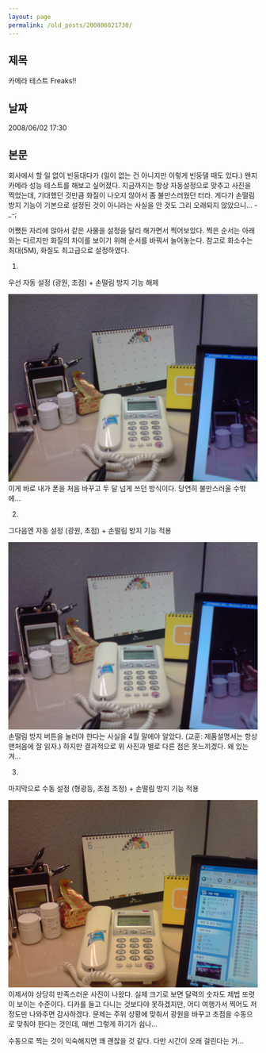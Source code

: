 ```yaml
---
layout: page
permalink: /old_posts/200806021730/
---
```


## 제목
카메라 테스트 Freaks!!

## 날짜
2008/06/02 17:30

## 본문
회사에서 할 일 없이 빈둥대다가 (일이 없는 건 아니지만 이렇게 빈둥댈 때도 있다.) 왠지 카메라 성능 테스트를 해보고 싶어졌다.
지금까지는 항상 자동설정으로 맞추고 사진을 찍었는데, 기대했던 것만큼 화질이 나오지 않아서 좀 불만스러웠던 터라.
게다가 손떨림 방지 기능이 기본으로 설정된 것이 아니라는 사실을 안 것도 그리 오래되지 않았으니... -_-;

어쨌든 자리에 앉아서 같은 사물을 설정을 달리 해가면서 찍어보았다.
찍은 순서는 아래와는 다르지만 화질의 차이를 보이기 위해 순서를 바꿔서 늘어놓는다.
참고로 화소수는 최대(5M), 화질도 최고급으로 설정하였다.


1. 
우선 자동 설정 (광원, 초점) + 손떨림 방지 기능 해제

![c0003499_4843aca944a3c.jpg](200806021730/c0003499_4843aca944a3c.jpg)이게 바로 내가 폰을 처음 바꾸고 두 달 넘게 쓰던 방식이다. 당연히 불만스러울 수밖에... 


2.
그다음엔 자동 설정 (광원, 초점) + 손떨림 방지 기능 적용

![c0003499_4843ad2ce727b.jpg](200806021730/c0003499_4843ad2ce727b.jpg)손떨림 방지 버튼을 눌러야 한다는 사실을 4월 말에야 알았다. (교훈: 제품설명서는 항상 맨처음에 잘 읽자.)
하지만 결과적으로 위 사진과 별로 다른 점은 못느끼겠다. 왜 있는겨...


3.
마지막으로 수동 설정 (형광등, 초점 조정) + 손떨림 방지 기능 적용

![c0003499_4843ae7ba6f5d.jpg](200806021730/c0003499_4843ae7ba6f5d.jpg)이제서야 상당히 만족스러운 사진이 나왔다. 실제 크기로 보면 달력의 숫자도 제법 또렷이 보이는 수준이다. 
디카를 들고 다니는 것보다야 못하겠지만, 어디 여행가서 찍어도 저정도만 나와주면 감사하겠다. 
문제는 주위 상황에 맞춰서 광원을 바꾸고 초점을 수동으로 맞춰야 한다는 것인데, 매번 그렇게 하기가 쉽나...

수동으로 찍는 것이 익숙해지면 꽤 괜찮을 것 같다. 다만 시간이 오래 걸린다는 거...